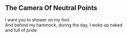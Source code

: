 The Camera Of Neutral Points
----------------------------
I want you to shower on my foot.  
And behind my hammock, during the day, I woke up naked  
and full of pride.  

